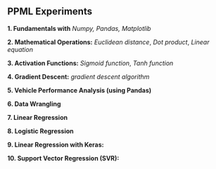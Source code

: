 ## PPML Experiments


**1. Fundamentals with** *Numpy, Pandas, Matplotlib*

**2. Mathematical Operations:** *Euclidean distance*, *Dot product*, *Linear equation*

**3. Activation Functions:** *Sigmoid function*, *Tanh function*

**4. Gradient Descent:** *gradient descent algorithm*

**5. Vehicle Performance Analysis (using Pandas)**

**6. Data Wrangling**

**7. Linear Regression**

**8. Logistic Regression**

**9. Linear Regression with Keras:**

**10. Support Vector Regression (SVR):**
